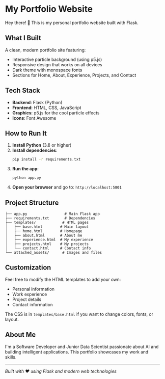 # My Portfolio Website

Hey there! 👋 This is my personal portfolio website built with Flask.

## What I Built

A clean, modern portfolio site featuring:
- Interactive particle background (using p5.js)
- Responsive design that works on all devices
- Dark theme with monospace fonts
- Sections for Home, About, Experience, Projects, and Contact

## Tech Stack

- **Backend**: Flask (Python)
- **Frontend**: HTML, CSS, JavaScript
- **Graphics**: p5.js for the cool particle effects
- **Icons**: Font Awesome

## How to Run It

1. **Install Python** (3.8 or higher)
2. **Install dependencies**:
   ```bash
   pip install -r requirements.txt
   ```
3. **Run the app**:
   ```bash
   python app.py
   ```
4. **Open your browser** and go to: `http://localhost:5001`

## Project Structure

```
├── app.py                 # Main Flask app
├── requirements.txt       # Dependencies
├── templates/            # HTML pages
│   ├── base.html        # Main layout
│   ├── home.html        # Homepage
│   ├── about.html       # About me
│   ├── experience.html  # My experience
│   ├── projects.html    # My projects
│   └── contact.html     # Contact info
└── attached_assets/      # Images and files
```

## Customization

Feel free to modify the HTML templates to add your own:
- Personal information
- Work experience
- Project details
- Contact information

The CSS is in `templates/base.html` if you want to change colors, fonts, or layout.

## About Me

I'm a Software Developer and Junior Data Scientist passionate about AI and building intelligent applications. This portfolio showcases my work and skills.

---

*Built with ❤️ using Flask and modern web technologies*
